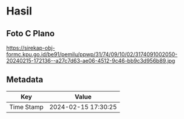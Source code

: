 # Hasil

## Foto C Plano

https://sirekap-obj-formc.kpu.go.id/be91/pemilu/ppwp/31/74/09/10/02/3174091002050-20240215-172136--a27c7d63-ae06-4512-9c46-bb9c3d956b89.jpg


## Metadata

| Key        | Value               |
| ---------- | ------------------- |
| Time Stamp | 2024-02-15 17:30:25 |



